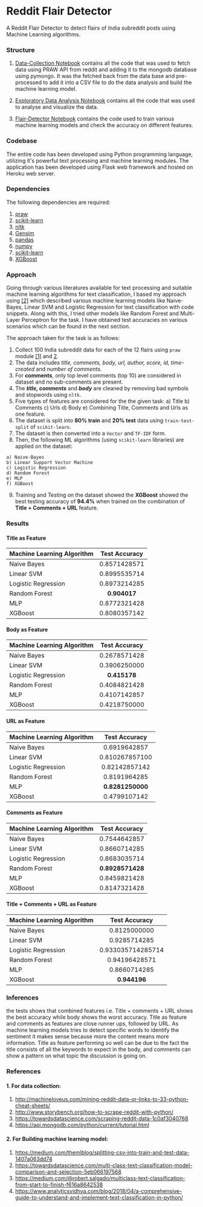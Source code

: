 # Reddit Flair Detector

A Reddit Flair Detector to detect flairs of India subreddit posts using Machine Learning algorithms.

### Structure


1. [Data-Collection Notebook](https://github.com/AbhinavS99/Reddit-Flair-Detection-ML/blob/main/Reddit_Data_Collection.ipynb) contains all the code that was used to fetch data using PRAW API from reddit and adding it to the mongodb database using pymongo. It was the fetched back from the data base and pre-processed to add it into a CSV file to do the data analysis and build the machine learning model.
   
2. [Exploratory Data Analysis Notebook](https://github.com/AbhinavS99/Reddit-Flair-Detection-ML/blob/main/Exploratory_Data_Analysis.ipynb) contains all the code that was used to analyse and visualize the data.
    
3. [Flair-Detector Notebook](https://github.com/AbhinavS99/Reddit-Flair-Detection-ML/blob/main/Flair_Detection.ipynb) contains the code used to train various machine learning models and check the accuracy on different features.
 
  
### Codebase

The entire code has been developed using Python programming language, utilizing it's powerful text processing and machine learning modules. The application has been developed using Flask web framework and hosted on Heroku web server.

  
### Dependencies

The following dependencies are required:

  1. [praw](https://praw.readthedocs.io/en/latest/)
  2. [scikit-learn](https://scikit-learn.org/)
  3. [nltk](https://www.nltk.org/)
  4. [Gensim](https://radimrehurek.com/gensim/)
  5. [pandas](https://pandas.pydata.org/)
  6. [numpy](http://www.numpy.org/)
  7. [scikit-learn](https://scikit-learn.org/stable/index.html)
  8. [XGBoost](https://xgboost.readthedocs.io/en/latest/)
  
### Approach

Going through various literatures available for text processing and suitable machine learning algorithms for text classification, I based my approach using [[2]](https://towardsdatascience.com/multi-class-text-classification-model-comparison-and-selection-5eb066197568) which described various machine learning models like Naive-Bayes, Linear SVM and Logistic Regression for text classification with code snippets. Along with this, I tried other models like Random Forest and Multi-Layer Perceptron for the task. I have obtained test accuracies on various scenarios which can be found in the next section.

The approach taken for the task is as follows:

  1. Collect 100 India subreddit data for each of the 12 flairs using `praw` module [[1]](http://www.storybench.org/how-to-scrape-reddit-with-python/) and [2](http://machineloveus.com/mining-reddit-data-or-links-to-33-python-cheat-sheets/).
  2. The data includes *title, comments, body, url, author, score, id, time-created* and *number of comments*.
  3. For **comments**, only top level comments (top 10) are considered in dataset and no sub-comments are present.
  4. The ***title, comments*** and ***body*** are cleaned by removing bad symbols and stopwords using `nltk`.
  5. Five types of features are considered for the the given task: 
    a) Title
    b) Comments
    c) Urls
    d) Body
    e) Combining Title, Comments and Urls as one feature.
  6. The dataset is split into **80% train** and **20% test** data using `train-test-split` of `scikit-learn`.
  7. The dataset is then converted into a `Vector` and `TF-IDF` form.
  8. Then, the following ML algorithms (using `scikit-learn` libraries) are applied on the dataset:
    
    a) Naive-Bayes
    b) Linear Support Vector Machine
    c) Logistic Regression
    d) Random Forest
    e) MLP
    f) XGBoost
   9. Training and Testing on the dataset showed the **XGBoost** showed the best testing accuracy of **94.4%** when trained on the combination of **Title + Comments + URL** feature.
  
### Results

#### Title as Feature

| Machine Learning Algorithm | Test Accuracy     |
| -------------              |:-----------------:|
| Naive Bayes                | 0.8571428571      |
| Linear SVM                 | 0.8995535714      |
| Logistic Regression        | 0.8973214285      |
| Random Forest              | **0.904017**      |
| MLP                        | 0.8772321428      |
| XGBoost                    | 0.8080357142      |

#### Body as Feature

| Machine Learning Algorithm | Test Accuracy     |
| -------------              |:-----------------:|
| Naive Bayes                | 0.2678571428      |
| Linear SVM                 | 0.3906250000      |
| Logistic Regression        | **0.415178**      |
| Random Forest              | 0.4084821428      |
| MLP                        | 0.4107142857      |
|XGBoost                     | 0.4218750000      |

#### URL as Feature

| Machine Learning Algorithm | Test Accuracy     |
| -------------              |:-----------------:|
| Naive Bayes                | 0.6919642857      |
| Linear SVM                 | 0.810267857100    |
| Logistic Regression        | 0.82142857142     |
| Random Forest              | 0.8191964285      |
| MLP                        | **0.8281250000**  |
| XGBoost                    | 0.4799107142      |

#### Comments as Feature

| Machine Learning Algorithm | Test Accuracy     |
| -------------              |:-----------------:|
| Naive Bayes                | 0.7544642857      |
| Linear SVM                 | 0.8660714285      |
| Logistic Regression        | 0.8683035714      |
| Random Forest              | **0.8928571428**  |
| MLP                        | 0.8459821428      |
| XGBoost                    | 0.8147321428      |

#### Title + Comments + URL as Feature

| Machine Learning Algorithm | Test Accuracy     |
| -------------              |:-----------------:|
| Naive Bayes                | 0.8125000000      |
| Linear SVM                 | 0.9285714285      |
| Logistic Regression        | 0.933035714285714 |
| Random Forest              | 0.94196428571     |
| MLP                        | 0.8660714285      |
| XGBoost                    | **0.944196**      |

### Inferences 
 the tests shows that combined features i.e. Title + comments + URL shows the best accuracy while body shows the worst accuracy. Title as feature and comments as features are close runner ups, followed by URL. As machine learning models tries to detect specific words to identify the sentiment it makes sense because more the content means more information. Title as feature performing so well can be due to the fact the title consists of all the keywords to expect in the body, and comments can show a pattern on what topic the discussion is going on.


### References

#### 1. For data collection:
1. http://machineloveus.com/mining-reddit-data-or-links-to-33-python-cheat-sheets/
2. http://www.storybench.org/how-to-scrape-reddit-with-python/
3. https://towardsdatascience.com/scraping-reddit-data-1c0af3040768
4. https://api.mongodb.com/python/current/tutorial.html

#### 2. For Building machine learning model:
1. https://medium.com/themlblog/splitting-csv-into-train-and-test-data-1407a063dd74
2. https://towardsdatascience.com/multi-class-text-classification-model-comparison-and-selection-5eb066197568
3. https://medium.com/@robert.salgado/multiclass-text-classification-from-start-to-finish-f616a8642538
4. https://www.analyticsvidhya.com/blog/2018/04/a-comprehensive-guide-to-understand-and-implement-text-classification-in-python/
